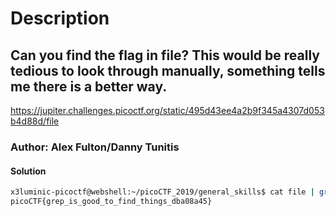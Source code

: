 # Description

## Can you find the flag in file? This would be really tedious to look through manually, something tells me there is a better way.

https://jupiter.challenges.picoctf.org/static/495d43ee4a2b9f345a4307d053b4d88d/file

### Author: Alex Fulton/Danny Tunitis

#### Solution
```bash
x3luminic-picoctf@webshell:~/picoCTF_2019/general_skills$ cat file | grep "picoCTF"
picoCTF{grep_is_good_to_find_things_dba08a45}
```